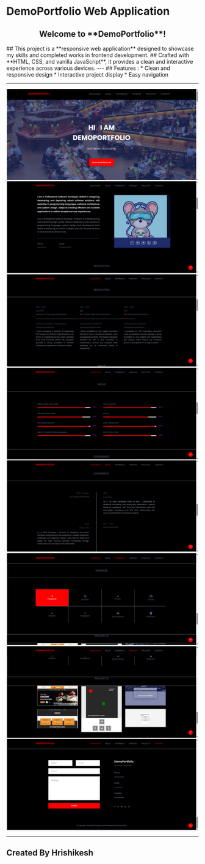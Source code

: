 # DemoPortfolio Web Application

<center> <h2>Welcome to **DemoPortfolio**! </h2></center>
## This project is a **responsive web application** designed to showcase my skills and completed works in frontend development. 
## Crafted with **HTML, CSS, and vanilla JavaScript**, it provides a clean and interactive experience across various devices.
---
## Features :
* Clean and responsive design
* Interactive project display
* Easy navigation

---
<img src="/Display/Screenshot%20(896).png"> </img>
<img src="/Display/Screenshot%20(904).png"> </img>
<img src="/Display/Screenshot%20(898).png"> </img>
<img src="/Display/Screenshot%20(899).png"> </img>
<img src="/Display/Screenshot%20(900).png"> </img>
<img src="/Display/Screenshot%20(901).png"> </img>
<img src="/Display/Screenshot%20(902).png"> </img>
<img src="/Display/Screenshot%20(903).png"> </img>

---
## Created By Hrishikesh
